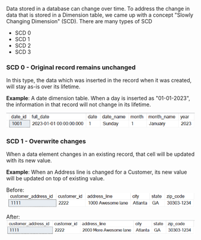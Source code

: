 Data stored in a database can change over time. To address the change in data that is stored in a Dimension table, we came up with a concept "Slowly Changing Dimension" (SCD). There are many types of SCD

- SCD 0
- SCD 1
- SCD 2
- SCD 3

### SCD 0 - Original record remains unchanged
In this type, the data which was inserted in the record when it was created, will stay as-is over its lifetime.

**Example**: A date dimension table. When a day is inserted as "01-01-2023", the information in that record will not change in its lifetime.

![image](./scd0.png)

### SCD 1 - Overwrite changes
When a data element changes in an existing record, that cell will be updated with its new value.

**Example**: When an Address line is changed for a Customer, its new value will be updated on top of existing value.

Before:
![image](./scd1.png)

After:
![image](./scd1-updated.png)

